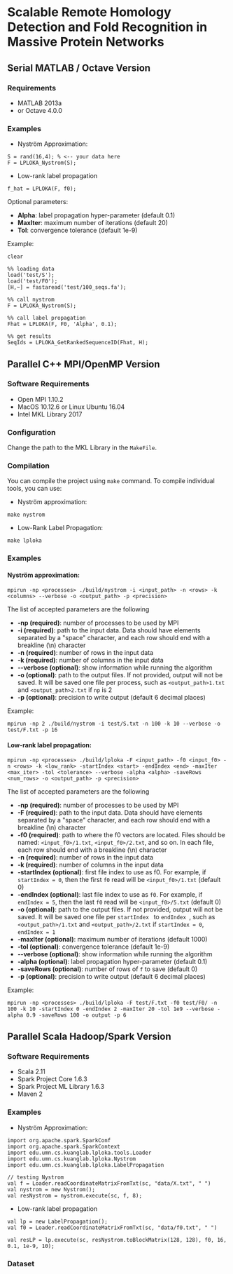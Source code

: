 # Scalable Remote Homology Detection and Fold Recognition in Massive Protein Networks

## Serial MATLAB / Octave Version

### Requirements
- MATLAB 2013a
- or Octave 4.0.0

### Examples

- Nyström Approximation:

```
S = rand(16,4); % <-- your data here
F = LPLOKA_Nystrom(S);
```

- Low-rank label propagation

```
f_hat = LPLOKA(F, f0);
```

Optional parameters:

* **Alpha**: label propagation hyper-parameter (default 0.1)
* **MaxIter**: maximum number of iterations (default 20)
* **Tol**: convergence tolerance (default 1e-9)

Example:

```
clear

%% loading data
load('test/S');
load('test/F0');
[H,~] = fastaread('test/100_seqs.fa');

%% call nystrom
F = LPLOKA_Nystrom(S);

%% call label propagation
Fhat = LPLOKA(F, F0, 'Alpha', 0.1);

%% get results
SeqIds = LPLOKA_GetRankedSequenceID(Fhat, H);
```

## Parallel C++ MPI/OpenMP Version

### Software Requirements

* Open MPI 1.10.2
* MacOS 10.12.6 or Linux Ubuntu 16.04
* Intel MKL Library 2017

### Configuration

Change the path to the MKL Library in the `MakeFile`.

### Compilation
You can compile the project using `make` command. To compile individual tools, you can use:

* Nyström approximation:

```
make nystrom
```

* Low-Rank Label Propagation: 

```
make lploka
```

### Examples

#### Nyström approximation:

```
mpirun -np <processes> ./build/nystrom -i <input_path> -n <rows> -k <columns> --verbose -o <output_path> -p <precision>
```

The list of accepted parameters are the following

* **-np (required)**: number of processes to be used by MPI
* **-i (required)**: path to the input data. Data should have elements separated by a "space" character, and each row should end with a breakline (\n) character
* **-n (required)**: number of rows in the input data
* **-k (required)**: number of columns in the input data
* **--verbose (optional)**: show information while running the algorithm
* **-o (optional)**: path to the output files. If not provided, output will not be saved. It will be saved one file per process, such as `<output_path>1.txt` and `<output_path>2.txt` if `np` is 2
* **-p (optional)**: precision to write output (default 6 decimal places)

Example:

```
mpirun -np 2 ./build/nystrom -i test/S.txt -n 100 -k 10 --verbose -o test/F.txt -p 16
```

#### Low-rank label propagation:

```
mpirun -np <processes> ./build/lploka -F <input_path> -f0 <input_f0> -n <rows> -k <low_rank> -startIndex <start> -endIndex <end> -maxIter <max_iter> -tol <tolerance> --verbose -alpha <alpha> -saveRows <num_rows> -o <output_path> -p <precision>
```

The list of accepted parameters are the following

* **-np (required)**: number of processes to be used by MPI
* **-F (required)**: path to the input data. Data should have elements separated by a "space" character, and each row should end with a breakline (\n) character
* **-f0 (required)**: path to where the f0 vectors are located. Files should be named: `<input_f0>/1.txt`, `<input_f0>/2.txt`, and so on. In each file, each row should end with a breakline (\n) character
* **-n (required)**: number of rows in the input data
* **-k (required)**: number of columns in the input data
* **-startIndex (optional)**: first file index to use as f0. For example, if `startIndex = 0`, then the first `f0` read will be `<input_f0>/1.txt` (default 0)
* **-endIndex (optional)**: last file index to use as `f0`. For example, if `endIndex = 5`, then the last `f0` read will be `<input_f0>/5.txt` (default 0)
* **-o (optional)**: path to the output files. If not provided, output will not be saved. It will be saved one file per `startIndex ` to `endIndex `, such as `<output_path>/1.txt` and `<output_path>/2.txt` if `startIndex = 0`, `endIndex = 1`
* **-maxIter (optional)**: maximum number of iterations (default 1000)
* **-tol (optional)**: convergence tolerance (default 1e-9)
* **--verbose (optional)**: show information while running the algorithm
* **-alpha (optional)**: label propagation hyper-parameter (default 0.1)
* **-saveRows (optional)**: number of rows of `f` to save (default 0)
* **-p (optional)**: precision to write output (default 6 decimal places)

Example:

```
mpirun -np <processes> ./build/lploka -F test/F.txt -f0 test/F0/ -n 100 -k 10 -startIndex 0 -endIndex 2 -maxIter 20 -tol 1e9 --verbose -alpha 0.9 -saveRows 100 -o output -p 6
```

## Parallel Scala Hadoop/Spark Version

### Software Requirements

* Scala 2.11
* Spark Project Core 1.6.3
* Spark Project ML Library 1.6.3
* Maven 2


### Examples

- Nyström Approximation:

```
import org.apache.spark.SparkConf
import org.apache.spark.SparkContext
import edu.umn.cs.kuanglab.lploka.tools.Loader
import edu.umn.cs.kuanglab.lploka.Nystrom
import edu.umn.cs.kuanglab.lploka.LabelPropagation

// testing Nystrom
val f = Loader.readCoordinateMatrixFromTxt(sc, "data/X.txt", " ")
val nystrom = new Nystrom();
val resNystrom = nystrom.execute(sc, f, 8);
```

- Low-rank label propagation

```
val lp = new LabelPropagation();
val f0 = Loader.readCoordinateMatrixFromTxt(sc, "data/f0.txt", " ")

val resLP = lp.execute(sc, resNystrom.toBlockMatrix(128, 128), f0, 16, 0.1, 1e-9, 10);
```

### Dataset



